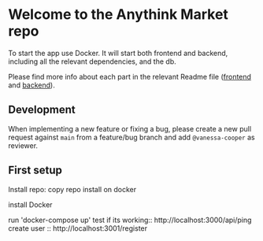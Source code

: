 # Welcome to the Anythink Market repo

To start the app use Docker. It will start both frontend and backend, including all the relevant dependencies, and the db.

Please find more info about each part in the relevant Readme file ([frontend](frontend/readme.md) and [backend](backend/README.md)).

## Development

When implementing a new feature or fixing a bug, please create a new pull request against `main` from a feature/bug branch and add `@vanessa-cooper` as reviewer.

## First setup

Install repo:
  copy repo
  install on docker
  
install Docker

  run 'docker-compose up'
test if its working::  http://localhost:3000/api/ping
create user ::  http://localhost:3001/register

